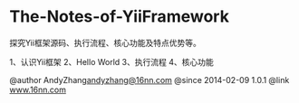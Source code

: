 The-Notes-of-YiiFramework
=========================

探究Yii框架源码、执行流程、核心功能及特点优势等。

1、认识Yii框架
2、Hello World
3、执行流程
4、核心功能


@author  AndyZhang<andyzhang@16nn.com>
@since   2014-02-09 1.0.1
@link    www.16nn.com
